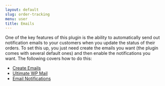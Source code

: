 ```yaml
---
layout: default
slug: order-tracking
menu: user
title: Emails
---
```

One of the key features of this plugin is the ability to automatically send out notification emails to your customers when you update the status of their orders. To set this up, you just need create the emails you want (the plugin comes with several default ones) and then enable the notifications you want. The following covers how to do this:

- [Create Emails](create)
- [Ultimate WP Mail](ultimate-wp-mail)
- [Email Notifications](notifications)